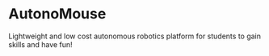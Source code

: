 # AutonoMouse
Lightweight and low cost autonomous robotics platform for students to gain skills and have fun!

